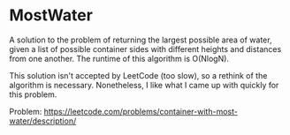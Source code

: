 # MostWater

A solution to the problem of returning the largest possible area of water, given a list of possible container sides with different heights and distances from one another. The runtime of this algorithm is O(NlogN).

This solution isn't accepted by LeetCode (too slow), so a rethink of the algorithm is necessary. Nonetheless, I like what I came up with quickly for this problem.

Problem: https://leetcode.com/problems/container-with-most-water/description/